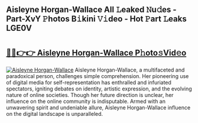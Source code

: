 ## Aisleyne Horgan-Wallace All 𝙻eaked 𝙽u𝚍es - Part-XvY 𝙿hotos B𝚒kini 𝚅𝚒deo - Hot 𝙿art 𝙻eaks LGE0V

# <h2><a href="http://ld4kdp.urlbe.top/?page=Aisleyne+Horgan-Wallace">🔗🔗👉👉 Aisleyne Horgan-Wallace P𝚑oto𝚜Vid𝚎o</a></h2>

[![Aisleyne Horgan-Wallace](https://i.imgur.com/eBuTRDB.gif)](http://ld4kdp.urlbe.top/?page=Aisleyne+Horgan-Wallace)
Aisleyne Horgan-Wallace, a multifaceted and paradoxical person, challenges simple comprehension. Her pioneering use of digital media for self-representation has enthralled and infuriated spectators, igniting debates on identity, artistic expression, and the evolving nature of online societies. Though her future direction is unclear, her influence on the online community is indisputable. Armed with an unwavering spirit and undeniable allure, Aisleyne Horgan-Wallace influence on the digital landscape is unparalleled.
